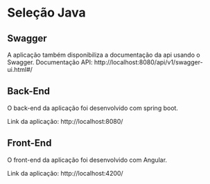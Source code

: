 # Seleção Java


## Swagger
A aplicação também disponibiliza a documentação da api usando o Swagger.
Documentação API: http://localhost:8080/api/v1/swagger-ui.html#/

## Back-End
O back-end da aplicação foi desenvolvido com spring boot.

Link da aplicação: http://localhost:8080/


## Front-End

O front-end da aplicação foi desenvolvido com Angular.

Link da aplicação: http://localhost:4200/